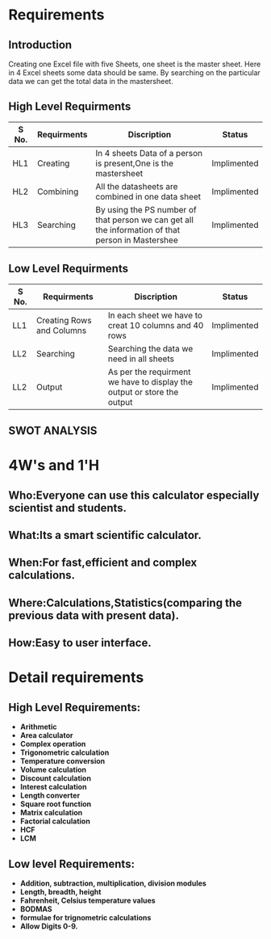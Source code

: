# Requirements
## Introduction
Creating one Excel file with five Sheets, one sheet is the master sheet. Here in 4 Excel sheets some data should be same. By searching on the particular data we can get the total data in the mastersheet.



## High Level Requirments 

S No. | Requirments|    Discription    | Status 
-------|---------|----------------|----------------
HL1 |Creating  | In 4 sheets Data of a person is present,One is the mastersheet | Implimented
HL2 |Combining  | All the datasheets are combined in one data sheet  | Implimented
HL3 |Searching | By using the PS number of that person we can get all the information of that person in Mastershee| Implimented
 


## Low Level Requirments 

S No. | Requirments|    Discription    | Status 
-------|---------|----------------|----------------
LL1 |Creating Rows and Columns |In each sheet we have to creat 10 columns and 40 rows | Implimented
LL2 |Searching  |Searching the data we need in all sheets  | Implimented
LL2 |Output  |As per the requirment we have to display the output or store the output | Implimented




## SWOT ANALYSIS

# 4W&#39;s and 1&#39;H

## Who:Everyone can use this calculator especially scientist and students.

## What:Its a smart scientific calculator.

## When:For fast,efficient and complex calculations.

## Where:Calculations,Statistics(comparing the previous data with present data). 

## How:Easy to user interface.
# Detail requirements
## High Level Requirements: 
- **Arithmetic**
- **Area calculator**
- **Complex operation**
- **Trigonometric calculation**
- **Temperature conversion**
- **Volume calculation**
- **Discount calculation**
- **Interest calculation**
- **Length converter**
- **Square root function**
- **Matrix calculation**
- **Factorial calculation**
- **HCF**
- **LCM**


##  Low level Requirements:
- **Addition, subtraction, multiplication, division modules**
- **Length, breadth, height**
- **Fahrenheit, Celsius temperature values**
- **BODMAS**
- **formulae for trignometric calculations**
- **Allow Digits 0-9.**

